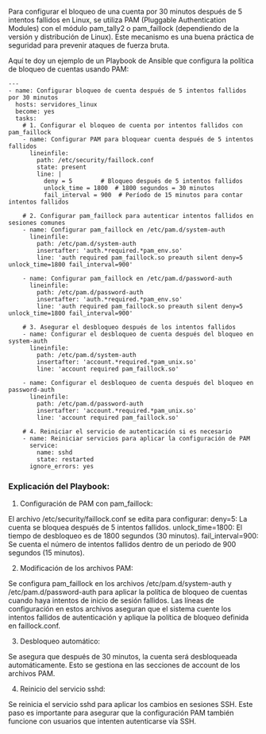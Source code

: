 Para configurar el bloqueo de una cuenta por 30 minutos después de 5 intentos fallidos en Linux, se utiliza PAM (Pluggable Authentication Modules) con el módulo pam_tally2 o pam_faillock (dependiendo de la versión y distribución de Linux). Este mecanismo es una buena práctica de seguridad para prevenir ataques de fuerza bruta.

Aquí te doy un ejemplo de un Playbook de Ansible que configura la política de bloqueo de cuentas usando PAM:
```
---
- name: Configurar bloqueo de cuenta después de 5 intentos fallidos por 30 minutos
  hosts: servidores_linux
  become: yes
  tasks:
    # 1. Configurar el bloqueo de cuenta por intentos fallidos con pam_faillock
    - name: Configurar PAM para bloquear cuenta después de 5 intentos fallidos
      lineinfile:
        path: /etc/security/faillock.conf
        state: present
        line: |
          deny = 5        # Bloqueo después de 5 intentos fallidos
          unlock_time = 1800  # 1800 segundos = 30 minutos
          fail_interval = 900  # Período de 15 minutos para contar intentos fallidos

    # 2. Configurar pam_faillock para autenticar intentos fallidos en sesiones comunes
    - name: Configurar pam_faillock en /etc/pam.d/system-auth
      lineinfile:
        path: /etc/pam.d/system-auth
        insertafter: 'auth.*required.*pam_env.so'
        line: 'auth required pam_faillock.so preauth silent deny=5 unlock_time=1800 fail_interval=900'

    - name: Configurar pam_faillock en /etc/pam.d/password-auth
      lineinfile:
        path: /etc/pam.d/password-auth
        insertafter: 'auth.*required.*pam_env.so'
        line: 'auth required pam_faillock.so preauth silent deny=5 unlock_time=1800 fail_interval=900'

    # 3. Asegurar el desbloqueo después de los intentos fallidos
    - name: Configurar el desbloqueo de cuenta después del bloqueo en system-auth
      lineinfile:
        path: /etc/pam.d/system-auth
        insertafter: 'account.*required.*pam_unix.so'
        line: 'account required pam_faillock.so'

    - name: Configurar el desbloqueo de cuenta después del bloqueo en password-auth
      lineinfile:
        path: /etc/pam.d/password-auth
        insertafter: 'account.*required.*pam_unix.so'
        line: 'account required pam_faillock.so'

    # 4. Reiniciar el servicio de autenticación si es necesario
    - name: Reiniciar servicios para aplicar la configuración de PAM
      service:
        name: sshd
        state: restarted
      ignore_errors: yes
```

### Explicación del Playbook:

1. Configuración de PAM con pam_faillock:

El archivo /etc/security/faillock.conf se edita para configurar:
deny=5: La cuenta se bloquea después de 5 intentos fallidos.
unlock_time=1800: El tiempo de desbloqueo es de 1800 segundos (30 minutos).
fail_interval=900: Se cuenta el número de intentos fallidos dentro de un periodo de 900 segundos (15 minutos).

2. Modificación de los archivos PAM:

Se configura pam_faillock en los archivos /etc/pam.d/system-auth y /etc/pam.d/password-auth para aplicar la política de bloqueo de cuentas cuando haya intentos de inicio de sesión fallidos.
Las líneas de configuración en estos archivos aseguran que el sistema cuente los intentos fallidos de autenticación y aplique la política de bloqueo definida en faillock.conf.

3. Desbloqueo automático:

Se asegura que después de 30 minutos, la cuenta será desbloqueada automáticamente. Esto se gestiona en las secciones de account de los archivos PAM.

4. Reinicio del servicio sshd:

Se reinicia el servicio sshd para aplicar los cambios en sesiones SSH. Este paso es importante para asegurar que la configuración PAM también funcione con usuarios que intenten autenticarse vía SSH.







